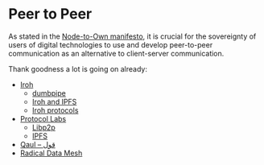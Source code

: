 # Peer to Peer

As stated in the [Node-to-Own manifesto](https://github.com/node2own/node2own), it is crucial for the sovereignty of users of digital technologies to use and develop peer-to-peer communication as an alternative to client-server communication.

Thank goodness a lot is going on already:

* [Iroh](https://www.iroh.computer/)
  * [dumbpipe](https://www.dumbpipe.dev/)
  * [Iroh and IPFS](https://www.iroh.computer/docs/ipfs)
  * [Iroh protocols](https://www.iroh.computer/proto)
* [Protocol Labs](https://www.protocol.ai/)
    * [Libp2p](https://github.com/libp2p/libp2p)
    * [IPFS](https://ipfs.tech/developers/)
* [Qaul – قول](https://www.qaul.net/)
* [Radical Data Mesh](https://github.com/radical-data/mesh)
